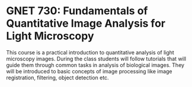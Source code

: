 # GNET 730: Fundamentals of Quantitative Image Analysis for Light Microscopy

This course is a practical introduction to quantitative analysis of light microscopy images. During the class students will follow tutorials that will guide them through common tasks in analysis of biological images. They will be introduced to basic concepts of image processing like image registration, filtering, object detection etc.